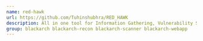 ```yaml
---
name: red-hawk
url: https://github.com/Tuhinshubhra/RED_HAWK
description: All in one tool for Information Gathering, Vulnerability Scanning and Crawling.
group: blackarch blackarch-recon blackarch-scanner blackarch-webapp
---
```

